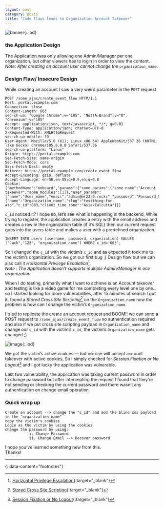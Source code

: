 ```yaml
---
layout: post
category: posts
title: "Code flaws leads to Organization Account Takeover"
---
```


![banner](https://miro.medium.com/v2/resize:fit:720/format:webp/1*TXPw0GXprB2NHBoW4-EvYA.png){:.iod}

### the Application Design
The Application was only allowing one Admin/Manager per one organization, but other viewers has to login in order to view the content.<br/>
*Note: After creating an account user cannot change the `organization_name`.*

### Design Flaw/ Insecure Design
While creating an account I saw a very weird parameter in the `POST` request

```
POST /some_ajax/create_event_flow HTTP/1.1
Host: portal.example.com
Connection: close
Content-Length: 663
sec-ch-ua: "Google Chrome";v="105", "Not)A;Brand";v="8", "Chromium";v="105"
Accept: application/json, text/javascript, */*; q=0.01
Content-Type: application/json; charset=UTF-8
X-Requested-With: XMLHttpRequest
sec-ch-ua-mobile: ?0
User-Agent: Mozilla/5.0 (X11; Linux x86_64) AppleWebKit/537.36 (KHTML, like Gecko) Chrome/105.0.0.0 Safari/537.36
sec-ch-ua-platform: "Linux"
Origin: https://portal.example.com
Sec-Fetch-Site: same-origin
Sec-Fetch-Mode: cors
Se;c-Fetch-Dest: empty
Referer: https://portal.example.com/create_event_flow
Accept-Encoding: gzip, deflate
Accept-Language: en-GB,en-US;q=0.9,en;q=0.8
Cookie:
{"methodName":"onboard","params":{"some_params":{"some_name":"Account takeover","some_modules":[1]},"user_params":{"name":"User_name","email":"admin@mr23r0.rocks","password":"Password_Secret"},"community_params":{"name":"Organization_name","slug":"testthing-for-ato","c_id":683,"client_time_zone":"Asia/Calcutta"}}}
```

`c_id` noticed it? I hope so, let’s see what is happening in the backend, While trying to register, the application creates a entry with the email address and creates a row in the organization table (if it’s SQL) then our current request goes into the users table and makes a user with a predefined organization.

```
INSERT INTO users (username, password, organization) VALUES ("Jack","123", "organization_name") WHERE c_id='683';
```

So I changed the `c_id` with the victim’s `c_id` and as expected it took me to the victim’s organization. So we got our first bug ;) Design flaw but we can also call it *Horizontal Privilege Escalation*[^1].<br/>
*Note : The Application doesn’t supports multiple Admin/Manager in one organization.*

When I do testing, primarily what I want to achieve is an Account takeover and testing is like a video game for me completing every level one by one… so I started looking for more vulnerabilities, after 15 minutes of search I got it, found a *Stored Cross Site Scripting*[^2] on the `Organization_name` now the problem is how can I change the victim’s `Organization_name`.

I tried to replicate the create an account request and BOOM!! we can send a POST request to `/some_ajax/create_event_flow` no authentication required and also if we put cross site scripting payload in `Organization_name` and change our `c_id` with the victim’s `c_id`, the victim’s `Organization_name` gets changed ;)

![image](https://miro.medium.com/v2/resize:fit:562/format:webp/1*Pkd4zlVh7_ynWK7o1TOR8g.png){:.iod}

We got the victim’s active cookies — but no-one will accept account takeover with active cookies, So I simply checked for *Session Fixation or No Logout*[^3] and I got lucky the application was vulnerable.

Last two vulnerability, the application was taking current password in order to change password but after intercepting the request I found that they’re not sending or checking the current password and there wasn’t any authentication on change email operation.

### Quick wrap up
```
Create an account --> change the "c_id" and add the blind xss payload in the "organization_name"
copy the victim's cookies 
Login as the victim by using the cookies
change the password by using:
           i. Change Password
           ii. Change Email --> Recover password
```

I hope you’ve learned something new from this.<br/>
Thanks!

---
{: data-content="footnotes"}

[^1]: [Horizontal Privilege Escalation](https://heimdalsecurity.com/blog/privilege-escalation/){:target="_blank"}
[^2]: [Stored Cross Site Scripting](https://portswigger.net/web-security/cross-site-scripting/stored){:target="_blank"}
[^3]: [Session Fixation or No Logout](https://owasp.org/www-community/attacks/Session_fixation){:target="_blank"}